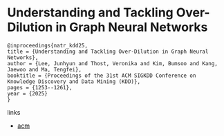 # Understanding and Tackling Over-Dilution in Graph Neural Networks

```
@inproceedings{natr_kdd25,
title = {Understanding and Tackling Over-Dilution in Graph Neural Networks},
author = {Lee, Junhyun and Thost, Veronika and Kim, Bumsoo and Kang, Jaewoo and Ma, Tengfei},
booktitle = {Proceedings of the 31st ACM SIGKDD Conference on Knowledge Discovery and Data Mining (KDD)},
pages = {1253--1261},
year = {2025}
}
```

links
- [acm](https://dl.acm.org/doi/10.1145/3711896.3737168)
